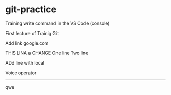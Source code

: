 # git-practice


Training write command in the VS Code (console)

First lecture of Trainig Git

Add link <a>google.com<a>

THIS LINA a CHANGE
One line
Two line


ADd line with local

<p>Voice operator</p>

_____________________

qwe
